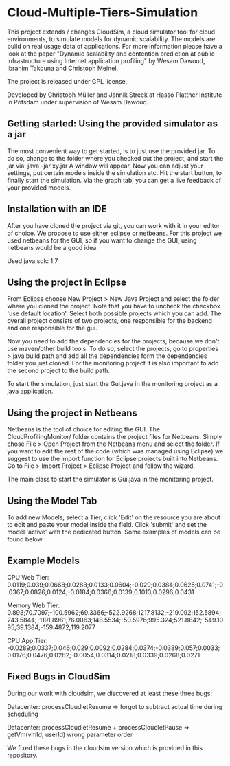 Cloud-Multiple-Tiers-Simulation
===============================
This project extends / changes CloudSim, a cloud simulator tool for cloud environments, to simulate models for dynamic scalability. The models are build on real usage data of applications. For more information please have a look at the paper "Dynamic scalability and contention prediction at public infrastructure using Internet application profiling" by Wesam Dawoud, Ibrahim Takouna and Christoph Meinel.

The project is released under GPL license.

Developed by Christoph Müller and Jannik Streek at Hasso Plattner Institute in Potsdam under supervision of Wesam Dawoud.

Getting started: Using the provided simulator as a jar
-------------
The most convenient way to get started, is to just use the provided jar. To do so, change to the folder where you checked out the project, and start the jar via: java -jar xy.jar
A window will appear. Now you can adjust your settings, put certain models inside the simulation etc.
Hit the start button, to finally start the simulation. Via the graph tab, you can get a live feedback of your provided models.

Installation with an IDE
-------------
After you have cloned the project via git, you can work with it in your editor of choice. We propose to use either eclipse or netbeans.
For this project we used netbeans for the GUI, so if you want to change the GUI, using netbeans would be a good idea.

Used java sdk: 1.7

Using the project in Eclipse
-------------
From Eclipse choose New Project > New Java Project and select the folder where you cloned the project. Note that you have to uncheck the checkbox 'use default location'. Select both possible projects which you can add. The overall project consists of two projects, one responsible for the backend and one responsible for the gui.

Now you need to add the dependencies for the projects, because we don't use maven/other build tools. To do so, select the projects, go to properties > java build path and add all the dependencies form the dependencies folder you just cloned.
For the monitoring project it is also important to add the second project to the build path.

To start the simulation, just start the Gui.java in the monitoring project as a java application.

Using the project in Netbeans
-------------
Netbeans is the tool of choice for editing the GUI. The CloudProfilingMonitor/ folder contains the project files for Netbeans. Simply chose File > Open Project from the Netbeans menu and select the folder. 
If you want to edit the rest of the code (which was managed using Eclipse) we suggest to use the import function for Eclipse projects built into Netbeans. Go to File > Import Project > Eclipse Project and follow the wizard.

The main class to start the simulator is Gui.java in the monitoring project.

Using the Model Tab
-------------
To add new Models, select a Tier, click 'Edit' on the resource you are about to edit and paste your model inside the field. Click 'submit' and set the model 'active' with the dedicated button. Some examples of models can be found below.

Example Models
-------------
CPU Web Tier: 0.0119;0.039;0.0668;0.0288;0.0133;0.0604;-0.029;0.0384;0.0625;0.0741;-0.0367;0.0826;0.0124;-0.0184;0.0366;0.0139;0.1013;0.0296;0.0431

Memory Web Tier: 0.893;70.7097;-100.5962;69.3366;-522.9268;1217.8132;-219.092;152.5894;243.5844;-1191.8981;76.0063;148.5534;-50.5976;995.324;521.8842;-549.1095;39.1384;-159.4872;119.2077

CPU App Tier: -0.0289;0.0337;0.046;0.029;0.0092;0.0284;0.0374;-0.0389;0.057;0.0033;0.0176;0.0476;0.0262;-0.0054;0.0314;0.0218;0.0339;0.0268;0.0271


Fixed Bugs in CloudSim
-------------
During our work with cloudsim, we discovered at least these three bugs:

Datacenter: processCloudletResume => forgot to subtract actual time during scheduling

Datacenter: processCloudletResume + processCloudletPause => getVm(vmId, userId) wrong parameter order

We fixed these bugs in the cloudsim version which is provided in this repository.

